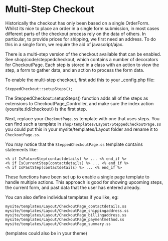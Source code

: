 # Multi-Step Checkout

Historically the checkout has only been based on a single OrderForm. Whilst its nice to place an order in a single form submission, in most cases different parts of the checkout process rely on the data of others. In particular, to provide prices for shipping, we first need an address. To do this in a single form, we require the aid of javascript/ajax.

There is a multi-step version of the checkout available that can be enabled. See shop/code/steppedcheckout, which contains a number of decorators for CheckoutPage. Each step is stored in a class with an action to view the step, a form to gather data, and an action to process the form data.

To enable the multi-step checkout, first add this to your _config.php file:
 
```
SteppedCheckout::setupSteps();
```
	
The SteppedCheckout::setupSteps() function adds all of the steps as extensions to CheckoutPage_Controller, and make sure the index action (yoursite.tld/checkout/) is the first step.
 
Next, replace your `CheckoutPage.ss` template with one that uses steps. You can find such a template in `shop/templates/Layout/SteppedCheckoutPage.ss` you could put this in your mysite/templates/Layout folder and rename it to `CheckoutPage.ss`.
 
You may notice that the `SteppedCheckoutPage.ss` template contains statements like:

```
<% if IsFutureStep(contactdetails) %> ... <% end_if %>
<% if IsCurrentStep(contactdetails) %> ... <% end_if %>
<% if IsPastStep(contactdetails) %> ... <% end_if %>
```

These functions have been set up to enable a single page template to handle multiple actions. This approach is good for showing upcoming steps, the current form, and past data that the user has entered already.

You can also define individual templates if you like, eg:

```
mysite/templates/Layout/CheckoutPage_contactdetails.ss
mysite/templates/Layout/CheckoutPage_shippingaddress.ss
mysite/templates/Layout/CheckoutPage_billingaddress.ss
mysite/templates/Layout/CheckoutPage_paymentmethod.ss
mysite/templates/Layout/CheckoutPage_summary.ss
```
(templates could also be in your theme)